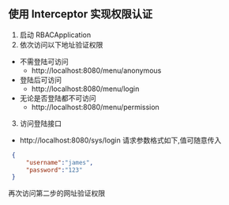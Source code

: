 ## 使用 Interceptor 实现权限认证
1. 启动 RBACApplication
2. 依次访问以下地址验证权限
 - 不需登陆可访问
    - http://localhost:8080/menu/anonymous
 - 登陆后可访问 
    - http://localhost:8080/menu/login
 - 无论是否登陆都不可访问 
    - http://localhost:8080/menu/permission
3. 访问登陆接口
 - http://localhost:8080/sys/login
 请求参数格式如下,值可随意传入
```json 
 {
     "username":"james",
     "password":"123"
 }
```
再次访问第二步的网址验证权限